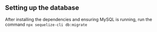 ## Setting up the database

After installing the dependencies and ensuring MySQL is running, run the command `npx sequelize-cli db:migrate`